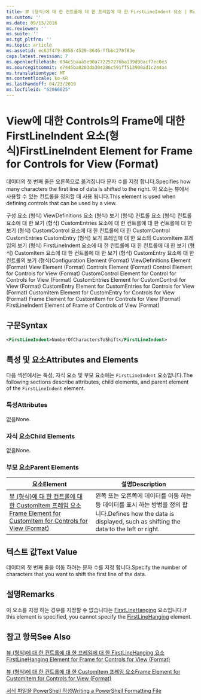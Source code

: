 ```yaml
---
title: 뷰 (형식)에 대 한 컨트롤에 대 한 프레임에 대 한 FirstLineIndent 요소 | Microsoft Docs
ms.custom: ''
ms.date: 09/13/2016
ms.reviewer: ''
ms.suite: ''
ms.tgt_pltfrm: ''
ms.topic: article
ms.assetid: ec63f4f9-8858-4529-8646-ffbbc278f83e
caps.latest.revision: 7
ms.openlocfilehash: 694c5baaa5e90a772257276ba139d90acf7ec0e3
ms.sourcegitcommit: e7445ba8203da304286c591ff513900ad1c244a4
ms.translationtype: MT
ms.contentlocale: ko-KR
ms.lasthandoff: 04/23/2019
ms.locfileid: "62066025"
---
```

# <a name="firstlineindent-element-for-frame-for-controls-for-view-format"></a><span data-ttu-id="5cfc3-102">View에 대한 Controls의 Frame에 대한 FirstLineIndent 요소(형식)</span><span class="sxs-lookup"><span data-stu-id="5cfc3-102">FirstLineIndent Element for Frame for Controls for View (Format)</span></span>

<span data-ttu-id="5cfc3-103">데이터의 첫 번째 줄은 오른쪽으로 옮겨집니다 문자 수를 지정 합니다.</span><span class="sxs-lookup"><span data-stu-id="5cfc3-103">Specifies how many characters the first line of data is shifted to the right.</span></span> <span data-ttu-id="5cfc3-104">이 요소는 뷰에서 사용할 수 있는 컨트롤을 정의할 때 사용 됩니다.</span><span class="sxs-lookup"><span data-stu-id="5cfc3-104">This element is used when defining controls that can be used by a view.</span></span>

<span data-ttu-id="5cfc3-105">구성 요소 (형식) ViewDefinitions 요소 (형식) 보기 (형식) 컨트롤 요소 (형식) 컨트롤 요소에 대 한 보기 (형식) CustomEntries 요소에 대 한 컨트롤에 대 한 컨트롤에 대 한 보기 (형식) CustomControl 요소에 대 한 컨트롤에 대 한 CustomControl CustomEntries CustomEntry (형식) 보기 프레임에 대 한 요소의 CustomItem 프레임의 보기 (형식) FirstLineIndent 요소에 대 한 컨트롤에 대 한 컨트롤에 대 한 보기 (형식) CustomItem 요소에 대 한 컨트롤에 대 한 보기 (형식) CustomEntry 요소에 대 한 컨트롤의 보기 (형식)</span><span class="sxs-lookup"><span data-stu-id="5cfc3-105">Configuration Element (Format) ViewDefinitions Element (Format) View Element (Format) Controls Element (Format) Control Element for Controls for View (Format) CustomControl Element for Control for Controls for View (Format) CustomEntries Element for CustomControl for View (Format) CustomEntry Element for CustomEntries for Controls for View (Format) CustomItem Element for CustomEntry for Controls for View (Format) Frame Element for CustomItem for Controls for View (Format) FirstLineIndent Element of Frame of Controls of View (Format)</span></span>

## <a name="syntax"></a><span data-ttu-id="5cfc3-106">구문</span><span class="sxs-lookup"><span data-stu-id="5cfc3-106">Syntax</span></span>

```xml
<FirstLineIndent>NumberOfCharactersToShift</FirstLineIndent>
```

## <a name="attributes-and-elements"></a><span data-ttu-id="5cfc3-107">특성 및 요소</span><span class="sxs-lookup"><span data-stu-id="5cfc3-107">Attributes and Elements</span></span>

<span data-ttu-id="5cfc3-108">다음 섹션에서는 특성, 자식 요소 및 부모 요소에는 `FirstLineIndent` 요소입니다.</span><span class="sxs-lookup"><span data-stu-id="5cfc3-108">The following sections describe attributes, child elements, and parent element of the `FirstLineIndent` element.</span></span>

### <a name="attributes"></a><span data-ttu-id="5cfc3-109">특성</span><span class="sxs-lookup"><span data-stu-id="5cfc3-109">Attributes</span></span>

<span data-ttu-id="5cfc3-110">없음</span><span class="sxs-lookup"><span data-stu-id="5cfc3-110">None.</span></span>

### <a name="child-elements"></a><span data-ttu-id="5cfc3-111">자식 요소</span><span class="sxs-lookup"><span data-stu-id="5cfc3-111">Child Elements</span></span>

<span data-ttu-id="5cfc3-112">없음</span><span class="sxs-lookup"><span data-stu-id="5cfc3-112">None.</span></span>

### <a name="parent-elements"></a><span data-ttu-id="5cfc3-113">부모 요소</span><span class="sxs-lookup"><span data-stu-id="5cfc3-113">Parent Elements</span></span>

|<span data-ttu-id="5cfc3-114">요소</span><span class="sxs-lookup"><span data-stu-id="5cfc3-114">Element</span></span>|<span data-ttu-id="5cfc3-115">설명</span><span class="sxs-lookup"><span data-stu-id="5cfc3-115">Description</span></span>|
|-------------|-----------------|
|[<span data-ttu-id="5cfc3-116">뷰 (형식)에 대 한 컨트롤에 대 한 CustomItem 프레임 요소</span><span class="sxs-lookup"><span data-stu-id="5cfc3-116">Frame Element for CustomItem for Controls for View (Format)</span></span>](./frame-element-for-customitem-for-controls-for-view-format.md)|<span data-ttu-id="5cfc3-117">왼쪽 또는 오른쪽에 데이터를 이동 하는 등 데이터를 표시 하는 방법을 정의 합니다.</span><span class="sxs-lookup"><span data-stu-id="5cfc3-117">Defines how the data is displayed, such as shifting the data to the left or right.</span></span>|

## <a name="text-value"></a><span data-ttu-id="5cfc3-118">텍스트 값</span><span class="sxs-lookup"><span data-stu-id="5cfc3-118">Text Value</span></span>

<span data-ttu-id="5cfc3-119">데이터의 첫 번째 줄을 이동 하려는 문자 수를 지정 합니다.</span><span class="sxs-lookup"><span data-stu-id="5cfc3-119">Specify the number of characters that you want to shift the first line of the data.</span></span>

## <a name="remarks"></a><span data-ttu-id="5cfc3-120">설명</span><span class="sxs-lookup"><span data-stu-id="5cfc3-120">Remarks</span></span>

<span data-ttu-id="5cfc3-121">이 요소를 지정 하는 경우를 지정할 수 없습니다는 [FirstLineHanging](./firstlinehanging-element-for-frame-for-controls-for-view-format.md) 요소입니다.</span><span class="sxs-lookup"><span data-stu-id="5cfc3-121">If this element is specified, you cannot specify the [FirstLineHanging](./firstlinehanging-element-for-frame-for-controls-for-view-format.md) element.</span></span>

## <a name="see-also"></a><span data-ttu-id="5cfc3-122">참고 항목</span><span class="sxs-lookup"><span data-stu-id="5cfc3-122">See Also</span></span>

[<span data-ttu-id="5cfc3-123">뷰 (형식)에 대 한 컨트롤에 대 한 프레임에 대 한 FirstLineHanging 요소</span><span class="sxs-lookup"><span data-stu-id="5cfc3-123">FirstLineHanging Element for Frame for Controls for View (Format)</span></span>](./firstlinehanging-element-for-frame-for-controls-for-view-format.md)

[<span data-ttu-id="5cfc3-124">뷰 (형식)에 대 한 컨트롤에 대 한 CustomItem 프레임 요소</span><span class="sxs-lookup"><span data-stu-id="5cfc3-124">Frame Element for CustomItem for Controls for View (Format)</span></span>](./frame-element-for-customitem-for-controls-for-view-format.md)

[<span data-ttu-id="5cfc3-125">서식 파일을 PowerShell 작성</span><span class="sxs-lookup"><span data-stu-id="5cfc3-125">Writing a PowerShell Formatting File</span></span>](./writing-a-powershell-formatting-file.md)
